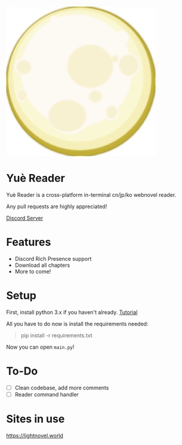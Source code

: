 ![Moon](images/moon.png)

# Yuè Reader
Yuè Reader is a cross-platform in-terminal cn/jp/ko webnovel reader.

Any pull requests are highly appreciated!

[Discord Server](https://discord.gg/vsJMcPdVBt)

# Features
- Discord Rich Presence support
- Download all chapters
- More to come!

# Setup
First, install python 3.x if you haven't already. [Tutorial](https://realpython.com/installing-python/)

All you have to do now is install the requirements needed:
> pip install -r requirements.txt

Now you can open `main.py`!

# To-Do
- [ ] Clean codebase, add more comments
- [ ] Reader command handler

# Sites in use
https://lightnovel.world
